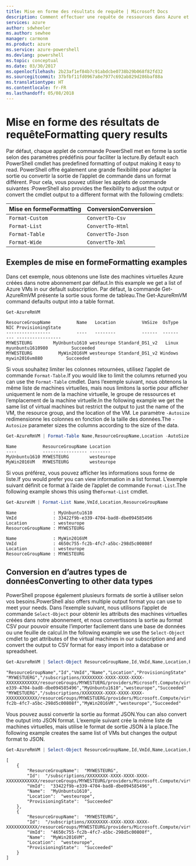 ```yaml
---
title: Mise en forme des résultats de requête | Microsoft Docs
description: Comment effectuer une requête de ressources dans Azure et mettre en forme les résultats.
services: azure
author: sdwheeler
ms.author: sewhee
manager: carmonm
ms.product: azure
ms.service: azure-powershell
ms.devlang: powershell
ms.topic: conceptual
ms.date: 03/30/2017
ms.openlocfilehash: 2b23af1ef84b7c91abdcbe0738b29b068f82fd32
ms.sourcegitcommit: 37bfbf11fd0967a8e7977c692ab829d286baf88a
ms.translationtype: HT
ms.contentlocale: fr-FR
ms.lasthandoff: 05/08/2018
---
```

# <a name="formatting-query-results"></a><span data-ttu-id="6899c-103">Mise en forme des résultats de requête</span><span class="sxs-lookup"><span data-stu-id="6899c-103">Formatting query results</span></span>

<span data-ttu-id="6899c-104">Par défaut, chaque applet de commande PowerShell met en forme la sortie selon des paramètres prédéfinis pour faciliter la lecture.</span><span class="sxs-lookup"><span data-stu-id="6899c-104">By default each PowerShell cmdlet has predefined formatting of output making it easy to read.</span></span>  <span data-ttu-id="6899c-105">PowerShell offre également une grande flexibilité pour adapter la sortie ou convertir la sortie de l’applet de commande dans un format différent. Pour cela, vous pouvez utiliser les applets de commande suivantes :</span><span class="sxs-lookup"><span data-stu-id="6899c-105">PowerShell also provides the flexibility to adjust the output or convert the cmdlet output to a different format with the following cmdlets:</span></span>

| <span data-ttu-id="6899c-106">Mise en forme</span><span class="sxs-lookup"><span data-stu-id="6899c-106">Formatting</span></span>      | <span data-ttu-id="6899c-107">Conversion</span><span class="sxs-lookup"><span data-stu-id="6899c-107">Conversion</span></span>       |
|-----------------|------------------|
| `Format-Custom` | `ConvertTo-Csv`  |
| `Format-List`   | `ConvertTo-Html` |
| `Format-Table`  | `ConvertTo-Json` |
| `Format-Wide`   | `ConvertTo-Xml`  |

## <a name="formatting-examples"></a><span data-ttu-id="6899c-108">Exemples de mise en forme</span><span class="sxs-lookup"><span data-stu-id="6899c-108">Formatting examples</span></span>

<span data-ttu-id="6899c-109">Dans cet exemple, nous obtenons une liste des machines virtuelles Azure créées dans notre abonnement par défaut.</span><span class="sxs-lookup"><span data-stu-id="6899c-109">In this example we get a list of Azure VMs in our default subscription.</span></span>  <span data-ttu-id="6899c-110">Par défaut, la commande Get-AzureRmVM présente la sortie sous forme de tableau.</span><span class="sxs-lookup"><span data-stu-id="6899c-110">The Get-AzureRmVM command defaults output into a table format.</span></span>

```powershell
Get-AzureRmVM
```

```
ResourceGroupName          Name   Location          VmSize  OsType              NIC ProvisioningState
-----------------          ----   --------          ------  ------              --- -----------------
MYWESTEURG        MyUnbuntu1610 westeurope Standard_DS1_v2   Linux myunbuntu1610980         Succeeded
MYWESTEURG          MyWin2016VM westeurope Standard_DS1_v2 Windows   mywin2016vm880         Succeeded
```

<span data-ttu-id="6899c-111">Si vous souhaitez limiter les colonnes retournées, utilisez l’applet de commande `Format-Table`.</span><span class="sxs-lookup"><span data-stu-id="6899c-111">If you would like to limit the columns returned you can use the `Format-Table` cmdlet.</span></span> <span data-ttu-id="6899c-112">Dans l’exemple suivant, nous obtenons la même liste de machines virtuelles, mais nous limitons la sortie pour afficher uniquement le nom de la machine virtuelle, le groupe de ressources et l’emplacement de la machine virtuelle.</span><span class="sxs-lookup"><span data-stu-id="6899c-112">In the following example we get the same list of virtual machines but restrict the output to just the name of the VM, the resource group, and the location of the VM.</span></span>  <span data-ttu-id="6899c-113">Le paramètre `-Autosize` redimensionne les colonnes en fonction de la taille des données.</span><span class="sxs-lookup"><span data-stu-id="6899c-113">The `-Autosize` parameter sizes the columns according to the size of the data.</span></span>

```powershell
Get-AzureRmVM | Format-Table Name,ResourceGroupName,Location -AutoSize
```

```
Name          ResourceGroupName Location
----          ----------------- --------
MyUnbuntu1610 MYWESTEURG        westeurope
MyWin2016VM   MYWESTEURG        westeurope
```

<span data-ttu-id="6899c-114">Si vous préférez, vous pouvez afficher les informations sous forme de liste.</span><span class="sxs-lookup"><span data-stu-id="6899c-114">If you would prefer you can view information in a list format.</span></span> <span data-ttu-id="6899c-115">L’exemple suivant définit ce format à l’aide de l’applet de commande `Format-List`.</span><span class="sxs-lookup"><span data-stu-id="6899c-115">The following example shows this using the`Format-List` cmdlet.</span></span>

```powershell
Get-AzureVM | Format-List Name,VmId,Location,ResourceGroupName
```

```
Name              : MyUnbuntu1610
VmId              : 33422f9b-e339-4704-bad8-dbe094585496
Location          : westeurope
ResourceGroupName : MYWESTEURG

Name              : MyWin2016VM
VmId              : 4650c755-fc2b-4fc7-a5bc-298d5c00808f
Location          : westeurope
ResourceGroupName : MYWESTEURG
```

## <a name="converting-to-other-data-types"></a><span data-ttu-id="6899c-116">Conversion en d’autres types de données</span><span class="sxs-lookup"><span data-stu-id="6899c-116">Converting to other data types</span></span>

<span data-ttu-id="6899c-117">PowerShell propose également plusieurs formats de sortie à utiliser selon vos besoins.</span><span class="sxs-lookup"><span data-stu-id="6899c-117">PowerShell also offers multiple output format you can use to meet your needs.</span></span>  <span data-ttu-id="6899c-118">Dans l’exemple suivant, nous utilisons l’applet de commande `Select-Object` pour obtenir les attributs des machines virtuelles créées dans notre abonnement, et nous convertissons la sortie au format CSV pour pouvoir ensuite l’importer facilement dans une base de données ou une feuille de calcul.</span><span class="sxs-lookup"><span data-stu-id="6899c-118">In the following example we use the `Select-Object` cmdlet to get attributes of the virtual machines in our subscription and and convert the output to CSV format for easy import into a database or spreadsheet.</span></span>

```powershell
Get-AzureRmVM | Select-Object ResourceGroupName,Id,VmId,Name,Location,ProvisioningState | ConvertTo-Csv -NoTypeInformation
```

```
"ResourceGroupName","Id","VmId","Name","Location","ProvisioningState"
"MYWESTUERG","/subscriptions/XXXXXXXX-XXXX-XXXX-XXXX-XXXXXXXXXXXX/resourceGroups/MYWESTUERG/providers/Microsoft.Compute/virtualMachines/MyUnbuntu1610","33422f9b-e339-4704-bad8-dbe094585496","MyUnbuntu1610","westeurope","Succeeded"
"MYWESTUERG","/subscriptions/XXXXXXXX-XXXX-XXXX-XXXX-XXXXXXXXXXXX/resourceGroups/MYWESTUERG/providers/Microsoft.Compute/virtualMachines/MyWin2016VM","4650c755-fc2b-4fc7-a5bc-298d5c00808f","MyWin2016VM","westeurope","Succeeded"
```

<span data-ttu-id="6899c-119">Vous pouvez aussi convertir la sortie au format JSON.</span><span class="sxs-lookup"><span data-stu-id="6899c-119">You can also convert the output into JSON format.</span></span>  <span data-ttu-id="6899c-120">L’exemple suivant crée la même liste de machines virtuelles, mais utilise le format de sortie JSON à la place.</span><span class="sxs-lookup"><span data-stu-id="6899c-120">The following example creates the same list of VMs but changes the output format to JSON.</span></span>

```powershell
Get-AzureRmVM | Select-Object ResourceGroupName,Id,VmId,Name,Location,ProvisioningState | ConvertTo-Json
```

```
[
    {
        "ResourceGroupName":  "MYWESTEURG",
        "Id":  "/subscriptions/XXXXXXXX-XXXX-XXXX-XXXX-XXXXXXXXXXXX/resourceGroups/MYWESTEURG/providers/Microsoft.Compute/virtualMachines/MyUnbuntu1610",
        "VmId":  "33422f9b-e339-4704-bad8-dbe094585496",
        "Name":  "MyUnbuntu1610",
        "Location":  "westeurope",
        "ProvisioningState":  "Succeeded"
    },
    {
        "ResourceGroupName":  "MYWESTEURG",
        "Id":  "/subscriptions/XXXXXXXX-XXXX-XXXX-XXXX-XXXXXXXXXXXX/resourceGroups/MYWESTEURG/providers/Microsoft.Compute/virtualMachines/MyWin2016VM",
        "VmId":  "4650c755-fc2b-4fc7-a5bc-298d5c00808f",
        "Name":  "MyWin2016VM",
        "Location":  "westeurope",
        "ProvisioningState":  "Succeeded"
    }
]
```
